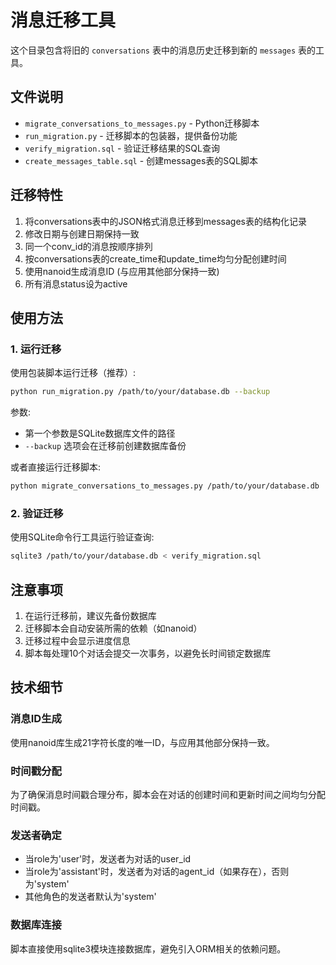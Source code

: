 # 消息迁移工具

这个目录包含将旧的 `conversations` 表中的消息历史迁移到新的 `messages` 表的工具。

## 文件说明

- `migrate_conversations_to_messages.py` - Python迁移脚本
- `run_migration.py` - 迁移脚本的包装器，提供备份功能
- `verify_migration.sql` - 验证迁移结果的SQL查询
- `create_messages_table.sql` - 创建messages表的SQL脚本

## 迁移特性

1. 将conversations表中的JSON格式消息迁移到messages表的结构化记录
2. 修改日期与创建日期保持一致
3. 同一个conv_id的消息按顺序排列
4. 按conversations表的create_time和update_time均匀分配创建时间
5. 使用nanoid生成消息ID (与应用其他部分保持一致)
6. 所有消息status设为active

## 使用方法

### 1. 运行迁移

使用包装脚本运行迁移（推荐）:

```bash
python run_migration.py /path/to/your/database.db --backup
```

参数:
- 第一个参数是SQLite数据库文件的路径
- `--backup` 选项会在迁移前创建数据库备份

或者直接运行迁移脚本:

```bash
python migrate_conversations_to_messages.py /path/to/your/database.db
```

### 2. 验证迁移

使用SQLite命令行工具运行验证查询:

```bash
sqlite3 /path/to/your/database.db < verify_migration.sql
```

## 注意事项

1. 在运行迁移前，建议先备份数据库
2. 迁移脚本会自动安装所需的依赖（如nanoid）
3. 迁移过程中会显示进度信息
4. 脚本每处理10个对话会提交一次事务，以避免长时间锁定数据库

## 技术细节

### 消息ID生成

使用nanoid库生成21字符长度的唯一ID，与应用其他部分保持一致。

### 时间戳分配

为了确保消息时间戳合理分布，脚本会在对话的创建时间和更新时间之间均匀分配时间戳。

### 发送者确定

- 当role为'user'时，发送者为对话的user_id
- 当role为'assistant'时，发送者为对话的agent_id（如果存在），否则为'system'
- 其他角色的发送者默认为'system'

### 数据库连接

脚本直接使用sqlite3模块连接数据库，避免引入ORM相关的依赖问题。